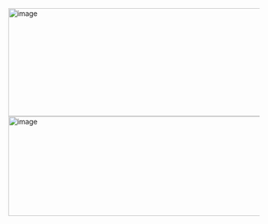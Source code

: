 <img width="651" height="217" alt="image" src="https://github.com/user-attachments/assets/eb75980a-9881-45ed-9adb-ab9822e68a1f" />
<img width="898" height="200" alt="image" src="https://github.com/user-attachments/assets/49bf6d5a-10ba-42bc-a666-0dfc1d0cde4c" />
